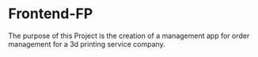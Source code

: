 # Frontend-FP

The purpose of this Project is the creation of a management app for order management for a 3d printing service company.
